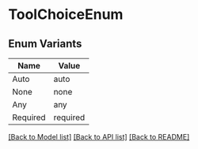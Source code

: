 # ToolChoiceEnum

## Enum Variants

| Name | Value |
|---- | -----|
| Auto | auto |
| None | none |
| Any | any |
| Required | required |


[[Back to Model list]](../README.md#documentation-for-models) [[Back to API list]](../README.md#documentation-for-api-endpoints) [[Back to README]](../README.md)


